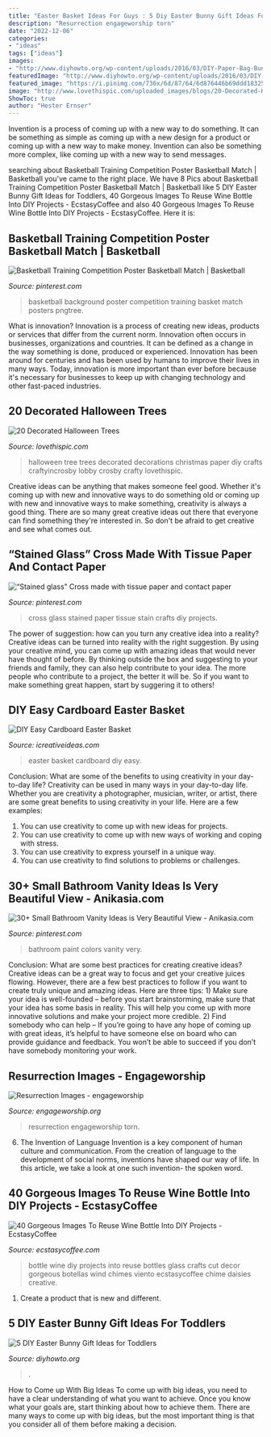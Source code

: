 ```yaml
---
title: "Easter Basket Ideas For Guys : 5 Diy Easter Bunny Gift Ideas For Toddlers"
description: "Resurrection engageworship torn"
date: "2022-12-06"
categories:
- "ideas"
tags: ["ideas"]
images:
- "http://www.diyhowto.org/wp-content/uploads/2016/03/DIY-Paper-Bag-Bunny-Treat-Easter-Bunny-Gift-Ideas.jpg"
featuredImage: "http://www.diyhowto.org/wp-content/uploads/2016/03/DIY-Paper-Bag-Bunny-Treat-Easter-Bunny-Gift-Ideas.jpg"
featured_image: "https://i.pinimg.com/736x/6d/87/64/6d876446b69ddd18325509ac0d9396ff.jpg"
image: "http://www.lovethispic.com/uploaded_images/blogs/20-Decorated-Halloween-Trees-11920-1.jpg"
ShowToc: true
author: "Hester Ernser"
---
```



Invention is a process of coming up with a new way to do something. It can be something as simple as coming up with a new design for a product or coming up with a new way to make money. Invention can also be something more complex, like coming up with a new way to send messages.

	

		
searching about Basketball Training Competition Poster Basketball Match | Basketball you've came to the right place. We have 8 Pics about Basketball Training Competition Poster Basketball Match | Basketball like 5 DIY Easter Bunny Gift Ideas for Toddlers, 40 Gorgeous Images To Reuse Wine Bottle Into DIY Projects - EcstasyCoffee and also 40 Gorgeous Images To Reuse Wine Bottle Into DIY Projects - EcstasyCoffee. Here it is:
		
    
## Basketball Training Competition Poster Basketball Match | Basketball

<img loading=lazy src="https://i.pinimg.com/736x/f7/41/a9/f741a9222c6bbee487211fd7c0dfe5eb.jpg" onerror="this.onerror=null;this.src='https://tse2.mm.bing.net/th?id=OIP.aY44ejBhItRw5cTd60iJogHaLH&amp;pid=15.1';" alt="Basketball Training Competition Poster Basketball Match | Basketball">

_Source: pinterest.com_

>basketball background poster competition training basket match posters pngtree. 

	

What is innovation?
Innovation is a process of creating new ideas, products or services that differ from the current norm. Innovation often occurs in businesses, organizations and countries. It can be defined as a change in the way something is done, produced or experienced. 
Innovation has been around for centuries and has been used by humans to improve their lives in many ways. Today, innovation is more important than ever before because it's necessary for businesses to keep up with changing technology and other fast-paced industries.

    
## 20 Decorated Halloween Trees

<img loading=lazy src="http://www.lovethispic.com/uploaded_images/blogs/20-Decorated-Halloween-Trees-11920-1.jpg" onerror="this.onerror=null;this.src='https://tse4.mm.bing.net/th?id=OIP.C08-0dBxRNxrPdIh4appcQHaKc&amp;pid=15.1';" alt="20 Decorated Halloween Trees">

_Source: lovethispic.com_

>halloween tree trees decorated decorations christmas paper diy crafts craftyincrosby lobby crosby crafty lovethispic. 

	

Creative ideas can be anything that makes someone feel good. Whether it's coming up with new and innovative ways to do something old or coming up with new and innovative ways to make something, creativity is always a good thing. There are so many great creative ideas out there that everyone can find something they're interested in. So don't be afraid to get creative and see what comes out.

    
## “Stained Glass” Cross Made With Tissue Paper And Contact Paper

<img loading=lazy src="https://i.pinimg.com/736x/6d/87/64/6d876446b69ddd18325509ac0d9396ff.jpg" onerror="this.onerror=null;this.src='https://tse1.mm.bing.net/th?id=OIP.MQhJWvZHHoUv571a8rKDewHaJ3&amp;pid=15.1';" alt="“Stained glass” Cross made with tissue paper and contact paper">

_Source: pinterest.com_

>cross glass stained paper tissue stain crafts diy projects. 

	

The power of suggestion: how can you turn any creative idea into a reality?
Creative ideas can be turned into reality with the right suggestion. By using your creative mind, you can come up with amazing ideas that would never have thought of before. By thinking outside the box and suggesting to your friends and family, they can also help contribute to your idea. The more people who contribute to a project, the better it will be. So if you want to make something great happen, start by suggering it to others!

    
## DIY Easy Cardboard Easter Basket

<img loading=lazy src="http://www.icreativeideas.com/wp-content/uploads/2014/03/DIY-Easy-Cardboard-Easter-Basket-5.jpg" onerror="this.onerror=null;this.src='https://tse2.mm.bing.net/th?id=OIP.06PIV_QH_RDR6aJKbzyKdAHaFn&amp;pid=15.1';" alt="DIY Easy Cardboard Easter Basket">

_Source: icreativeideas.com_

>easter basket cardboard diy easy. 

	

Conclusion: What are some of the benefits to using creativity in your day-to-day life?
Creativity can be used in many ways in your day-to-day life. Whether you are creativity a photographer, musician, writer, or artist, there are some great benefits to using creativity in your life. Here are a few examples:
1. You can use creativity to come up with new ideas for projects.
2. You can use creativity to come up with new ways of working and coping with stress.
3. You can use creativity to express yourself in a unique way.
4. You can use creativity to find solutions to problems or challenges.

    
## 30+ Small Bathroom Vanity Ideas Is Very Beautiful View - Anikasia.com

<img loading=lazy src="https://i.pinimg.com/736x/86/ab/1d/86ab1d1e3df4aabffbc4cd3e852d769a.jpg" onerror="this.onerror=null;this.src='https://tse3.mm.bing.net/th?id=OIP.gc3RwYXUuuJRH97TNfkWsAHaLG&amp;pid=15.1';" alt="30+ Small Bathroom Vanity Ideas is Very Beautiful View - Anikasia.com">

_Source: pinterest.com_

>bathroom paint colors vanity very. 

	

Conclusion: What are some best practices for creating creative ideas?
Creative ideas can be a great way to focus and get your creative juices flowing. However, there are a few best practices to follow if you want to create truly unique and amazing ideas. Here are three tips: 1) Make sure your idea is well-founded – before you start brainstorming, make sure that your idea has some basis in reality. This will help you come up with more innovative solutions and make your project more credible. 2) Find somebody who can help – If you’re going to have any hope of coming up with great ideas, it’s helpful to have someone else on board who can provide guidance and feedback. You won’t be able to succeed if you don’t have somebody monitoring your work.

    
## Resurrection Images - Engageworship

<img loading=lazy src="http://engageworship.org/thumbnailer/final/Resurrection_04_Torn_Veil.jpg" onerror="this.onerror=null;this.src='https://tse1.mm.bing.net/th?id=OIP.v9QlglN2fySuMqVw-HzRjAHaDM&amp;pid=15.1';" alt="Resurrection Images - engageworship">

_Source: engageworship.org_

>resurrection engageworship torn. 

	

6. The Invention of Language
Invention is a key component of human culture and communication. From the creation of language to the development of social norms, inventions have shaped our way of life. In this article, we take a look at one such invention- the spoken word.

    
## 40 Gorgeous Images To Reuse Wine Bottle Into DIY Projects - EcstasyCoffee

<img loading=lazy src="http://www.ecstasycoffee.com/wp-content/uploads/2016/10/Old-Wine-Bottle.jpg" onerror="this.onerror=null;this.src='https://tse2.mm.bing.net/th?id=OIP.6cxhYYVNiN9knk96V81naQHaPD&amp;pid=15.1';" alt="40 Gorgeous Images To Reuse Wine Bottle Into DIY Projects - EcstasyCoffee">

_Source: ecstasycoffee.com_

>bottle wine diy projects into reuse bottles glass crafts cut decor gorgeous botellas wind chimes viento ecstasycoffee chime daisies creative. 

	

1. Create a product that is new and different.

    
## 5 DIY Easter Bunny Gift Ideas For Toddlers

<img loading=lazy src="http://www.diyhowto.org/wp-content/uploads/2016/03/DIY-Paper-Bag-Bunny-Treat-Easter-Bunny-Gift-Ideas.jpg" onerror="this.onerror=null;this.src='https://tse2.mm.bing.net/th?id=OIP.WevhTa-3k1z_0HirIp3zcQHaKX&amp;pid=15.1';" alt="5 DIY Easter Bunny Gift Ideas for Toddlers">

_Source: diyhowto.org_

>. 

	

How to Come up With Big Ideas
To come up with big ideas, you need to have a clear understanding of what you want to achieve. Once you know what your goals are, start thinking about how to achieve them. There are many ways to come up with big ideas, but the most important thing is that you consider all of them before making a decision.

